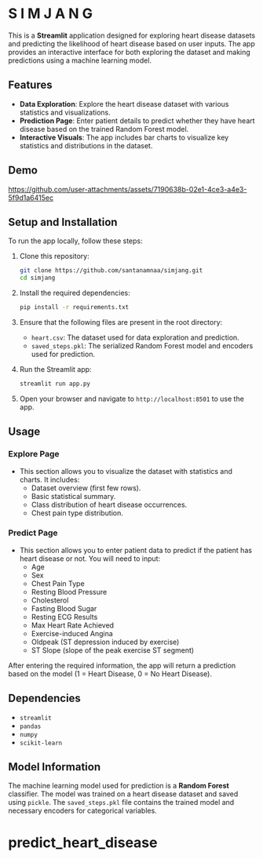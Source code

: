 # S I M J A N G

This is a **Streamlit** application designed for exploring heart disease datasets and predicting the likelihood of heart disease based on user inputs. The app provides an interactive interface for both exploring the dataset and making predictions using a machine learning model.

## Features

- **Data Exploration**: Explore the heart disease dataset with various statistics and visualizations.
- **Prediction Page**: Enter patient details to predict whether they have heart disease based on the trained Random Forest model.
- **Interactive Visuals**: The app includes bar charts to visualize key statistics and distributions in the dataset.

## Demo
https://github.com/user-attachments/assets/7190638b-02e1-4ce3-a4e3-5f9d1a6415ec

## Setup and Installation

To run the app locally, follow these steps:

1. Clone this repository:

   ```bash
   git clone https://github.com/santanamnaa/simjang.git
   cd simjang
   ```

2. Install the required dependencies:
   ```bash
   pip install -r requirements.txt
   ```

3. Ensure that the following files are present in the root directory:
   - `heart.csv`: The dataset used for data exploration and prediction.
   - `saved_steps.pkl`: The serialized Random Forest model and encoders used for prediction.

4. Run the Streamlit app:

   ```bash
   streamlit run app.py
   ```

5. Open your browser and navigate to `http://localhost:8501` to use the app.

## Usage

### Explore Page
- This section allows you to visualize the dataset with statistics and charts. It includes:
  - Dataset overview (first few rows).
  - Basic statistical summary.
  - Class distribution of heart disease occurrences.
  - Chest pain type distribution.

### Predict Page
- This section allows you to enter patient data to predict if the patient has heart disease or not. You will need to input:
  - Age
  - Sex
  - Chest Pain Type
  - Resting Blood Pressure
  - Cholesterol
  - Fasting Blood Sugar
  - Resting ECG Results
  - Max Heart Rate Achieved
  - Exercise-induced Angina
  - Oldpeak (ST depression induced by exercise)
  - ST Slope (slope of the peak exercise ST segment)

After entering the required information, the app will return a prediction based on the model (1 = Heart Disease, 0 = No Heart Disease).

## Dependencies

- `streamlit`
- `pandas`
- `numpy`
- `scikit-learn`

## Model Information

The machine learning model used for prediction is a **Random Forest** classifier. The model was trained on a heart disease dataset and saved using `pickle`. The `saved_steps.pkl` file contains the trained model and necessary encoders for categorical variables.
# predict_heart_disease
